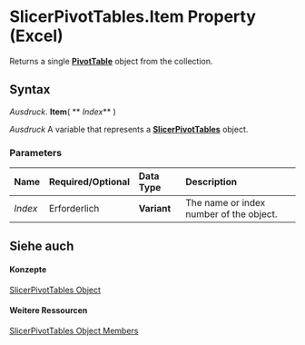 
# SlicerPivotTables.Item Property (Excel)

Returns a single  **[PivotTable](a9c1d4a0-78a9-f9a6-6daf-91cb63e45842.md)** object from the collection.


## Syntax

 _Ausdruck_. **Item**( ** _Index_** )

 _Ausdruck_ A variable that represents a **[SlicerPivotTables](8302dc8a-3845-12b0-f88e-761f104f1dcc.md)** object.


### Parameters



|**Name**|**Required/Optional**|**Data Type**|**Description**|
|:-----|:-----|:-----|:-----|
| _Index_|Erforderlich|**Variant**|The name or index number of the object.|

## Siehe auch


#### Konzepte


[SlicerPivotTables Object](8302dc8a-3845-12b0-f88e-761f104f1dcc.md)
#### Weitere Ressourcen


[SlicerPivotTables Object Members](http://msdn.microsoft.com/library/97660807-e5e8-dcdd-1338-5b89dff1e189%28Office.15%29.aspx)